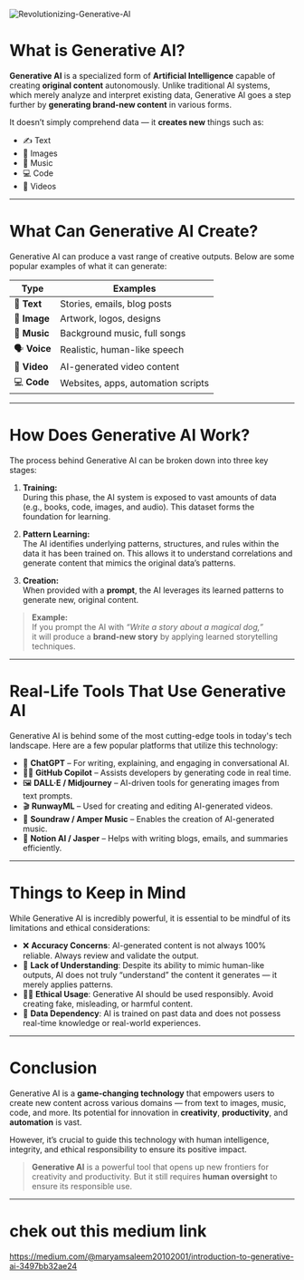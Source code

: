 
![Revolutionizing-Generative-AI](https://github.com/user-attachments/assets/c5166bb7-9587-4a3d-ac42-889ca938b5bb)


#  What is Generative AI?

**Generative AI** is a specialized form of **Artificial Intelligence** capable of creating **original content** autonomously. Unlike traditional AI systems, which merely analyze and interpret existing data, Generative AI goes a step further by **generating brand-new content** in various forms.

It doesn’t simply comprehend data — it **creates new** things such as:
- ✍️ Text
- 🎨 Images
- 🎵 Music
- 💻 Code
- 🎥 Videos

---









#  What Can Generative AI Create?

Generative AI can produce a vast range of creative outputs. Below are some popular examples of what it can generate:

| Type         | Examples                              |
|--------------|----------------------------------------|
| 📝 **Text**    | Stories, emails, blog posts            |
| 🎨 **Image**   | Artwork, logos, designs                |
| 🎵 **Music**   | Background music, full songs           |
| 🗣️ **Voice**   | Realistic, human-like speech           |
| 🎥 **Video**   | AI-generated video content             |
| 💻 **Code**    | Websites, apps, automation scripts     |

---











#  How Does Generative AI Work?

The process behind Generative AI can be broken down into three key stages:

1.  **Training:**  
   During this phase, the AI system is exposed to vast amounts of data (e.g., books, code, images, and audio). This dataset forms the foundation for learning.

2.  **Pattern Learning:**  
   The AI identifies underlying patterns, structures, and rules within the data it has been trained on. This allows it to understand correlations and generate content that mimics the original data’s patterns.

3.  **Creation:**  
   When provided with a **prompt**, the AI leverages its learned patterns to generate new, original content.

>  **Example:**  
> If you prompt the AI with _“Write a story about a magical dog,”_  
> it will produce a **brand-new story** by applying learned storytelling techniques.

---












#  Real-Life Tools That Use Generative AI

Generative AI is behind some of the most cutting-edge tools in today's tech landscape. Here are a few popular platforms that utilize this technology:

- 🤖 **ChatGPT** – For writing, explaining, and engaging in conversational AI.
- 👨‍💻 **GitHub Copilot** – Assists developers by generating code in real time.
- 🖼️ **DALL·E / Midjourney** – AI-driven tools for generating images from text prompts.
- 🎬 **RunwayML** – Used for creating and editing AI-generated videos.
- 🎵 **Soundraw / Amper Music** – Enables the creation of AI-generated music.
- 📄 **Notion AI / Jasper** – Helps with writing blogs, emails, and summaries efficiently.

---

#  Things to Keep in Mind

While Generative AI is incredibly powerful, it is essential to be mindful of its limitations and ethical considerations:

- ❌ **Accuracy Concerns**: AI-generated content is not always 100% reliable. Always review and validate the output.
- 🧠 **Lack of Understanding**: Despite its ability to mimic human-like outputs, AI does not truly “understand” the content it generates — it merely applies patterns.
- 🕵️‍♀️ **Ethical Usage**: Generative AI should be used responsibly. Avoid creating fake, misleading, or harmful content.
- 📜 **Data Dependency**: AI is trained on past data and does not possess real-time knowledge or real-world experiences.

---

#  Conclusion

Generative AI is a **game-changing technology** that empowers users to create new content across various domains — from text to images, music, code, and more. Its potential for innovation in **creativity**, **productivity**, and **automation** is vast. 

However, it’s crucial to guide this technology with human intelligence, integrity, and ethical responsibility to ensure its positive impact.

> **Generative AI** is a powerful tool that opens up new frontiers for creativity and productivity. But it still requires **human oversight** to ensure its responsible use.

---


# chek out this medium link

https://medium.com/@maryamsaleem20102001/introduction-to-generative-ai-3497bb32ae24
